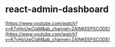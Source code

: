 # react-admin-dashboard

[https://www.youtube.com/watch?v=K7vHoUwClaM&ab_channel=ZAINKEEPSCODE](https://www.youtube.com/watch?v=K7vHoUwClaM&ab_channel=ZAINKEEPSCODE)
